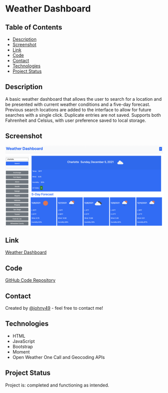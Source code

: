 # Weather Dashboard

## Table of Contents
* [Description](#description)
* [Screenshot](#screenshot)
* [Link](#link)
* [Code](#code)
* [Contact](#contact)
* [Technologies](#technologies)
* [Project Status](#project-status)

## Description 
A basic weather dashboard that allows the user to search for a location and be presented with current weather conditions and a five-day forecast.  Previous search locations are added to the interface to allow for future searches with a single click. Duplicate entries are not saved. Supports both Fahrenheit and Celsius, with user preference saved to local storage.

## Screenshot
![Screenshot of portfolio webpage](./assets/images/readme-screenshot.png)


## Link
[Weather Dashboard](https://johny49.github.io/weather-dashboard/)


## Code
[GitHub Code Repository](https://github.com/Johny49/weather-dashboard)


## Contact 
Created by [@johny49](https://github.com/Johny49/) - feel free to contact me!


## Technologies
- HTML
- JavaScript
- Bootstrap
- Moment
- Open Weather One Call and Geocoding APIs

## Project Status
Project is: completed and functioning as intended.
